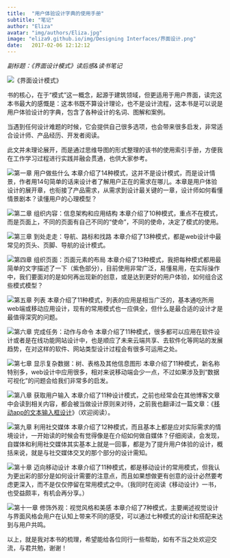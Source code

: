 ```yaml
---
title:  "用户体验设计字典的使用手册"
subtitle: "笔记"
author: "Eliza"
avatar: "img/authors/Eliza.jpg"
image: "eliza9.github.io/img/Designing Interfaces/界面设计.png"
date:   2017-02-06 12:12:12
---
```


*副标题：《界面设计模式》读后感&读书笔记*

![《界面设计模式》](http://upload-images.jianshu.io/upload_images/657313-835cc06f58874b15.png?imageMogr2/auto-orient/strip%7CimageView2/2/w/1240)

书的核心，在于“模式”这一概念，起源于建筑领域，但更适用于用户界面，读完这本书最大的感慨是：这本书既不算设计理论，也不是设计流程，这本书是可以说是用户体验设计的字典，包含了各种设计的名词、图解和案例。

当遇到任何设计难题的时候，它会提供自己很多选项，也会带来很多启发，非常适合设计师、产品经历、开发者阅读。

此文并未理论展开，而是通过思维导图的形式整理的该书的使用索引手册，方便我在工作学习过程进行实践并融会贯通，也供大家参考。

![第一章 用户做些什么](http://upload-images.jianshu.io/upload_images/657313-8cbe8af6bdad7066.png?imageMogr2/auto-orient/strip%7CimageView2/2/w/1240)
本章介绍了14种模式，这并不是设计模式，而是设计情景，作者用14句简单的话来设计者了解用户正在的需求在哪儿。本章是用户体验设计的展开章，也衔接了产品需求，从需求到设计最关键的一章，设计师如何看懂情景剧本？读懂用户的心理模型？


![第二章 组织内容：信息架构和应用结构](http://upload-images.jianshu.io/upload_images/657313-5600f3216c5c94b3.png?imageMogr2/auto-orient/strip%7CimageView2/2/w/1240)
本章介绍了10种模式，重点不在模式，而是页面上，不同的页面有自己不同的“使命”，不同的使命，决定了模式的使用。


![第三章 到处走走：导航、路标和找路](http://upload-images.jianshu.io/upload_images/657313-e51c0bc0891392ba.png?imageMogr2/auto-orient/strip%7CimageView2/2/w/1240)
本章介绍了13种模式，都是web设计中最常见的页头、页脚、导航的设计模式。


![第四章 组织页面：页面元素的布局](http://upload-images.jianshu.io/upload_images/657313-b58ea0318b3c4f5b.png?imageMogr2/auto-orient/strip%7CimageView2/2/w/1240)
本章介绍了13种模式，我把每种模式都用最简单的文字描述了一下（紫色部分），目前使用非常广泛，易懂易用，在实际操作中，我们要面对的是如何再出现新的创意，或是达到更好的用户体验，如何组合这些模式模型？


![第五章 列表](http://upload-images.jianshu.io/upload_images/657313-4f76698e51d93053.png?imageMogr2/auto-orient/strip%7CimageView2/2/w/1240)
本章介绍了11种模式，列表的应用是相当广泛的，基本通吃所用web端或移动应用设计，现有的常用模式也一应俱全，但什么是最合适的设计才是最值得深究的问题。


![第六章 完成任务：动作与命令](http://upload-images.jianshu.io/upload_images/657313-95e8b938219ecb57.png?imageMogr2/auto-orient/strip%7CimageView2/2/w/1240)
本章介绍了11种模式，很多都可以应用在软件设计或者是在线功能网站设计中，也是顺应了未来云端共享、去软件化等网站的发展趋势，在对这样的软件、网站类型设计过程会有很多可运用之处。


![第七章 显示复杂数据：树、表格及其他信息图形](http://upload-images.jianshu.io/upload_images/657313-009d460fa7c4e9b3.png?imageMogr2/auto-orient/strip%7CimageView2/2/w/1240)
本章介绍了11种模式，新名称特别多，web设计中应用很多，相对来说移动端会少一点，不过如果涉及到“数据可视化”的问题会给我们非常多的启发。


![第八章 获取用户输入](http://upload-images.jianshu.io/upload_images/657313-99e6e2edfe3c4ac0.png?imageMogr2/auto-orient/strip%7CimageView2/2/w/1240)
本章介绍了11种设计模式，之前也经常会在其他博客文章中会读到相关内容，都会被当做设计原则来对待，之前我也翻译过一篇文章：《[移动app的文本输入框设计](http://www.jianshu.com/p/61a88b2d304c)》（欢迎阅读）。


![第九章 利用社交媒体](http://upload-images.jianshu.io/upload_images/657313-55466e7b2a8713a8.png?imageMogr2/auto-orient/strip%7CimageView2/2/w/1240)
本章介绍了12种模式，而且基本上都是应对实际需求的情境设计，一开始读的时候会有觉得像是在介绍如何做自媒体？仔细阅读，会发现，自媒体和利用社交媒体其实基本上就是一回事，都是为了提升用户体验的设计，概括来说，就是与社交媒体交叉的那个部分的设计需知。


![第十章 迈向移动设计](http://upload-images.jianshu.io/upload_images/657313-5606c273550af422.png?imageMogr2/auto-orient/strip%7CimageView2/2/w/1240)
本章介绍了11种模式，都是移动设计的常用模式，但我认为更出彩的部分是如何设计需要的注意点，而且如果想做更有创意的设计必然要考虑更深入，而不是仅仅停留在常用模式之中。（我同时在阅读《移动设计》一书，也受益颇丰，有机会再分享。）


![第十一章 修饰外观：视觉风格和美感](http://upload-images.jianshu.io/upload_images/657313-4a9d84f5a3e2538e.png?imageMogr2/auto-orient/strip%7CimageView2/2/w/1240)
本章介绍了7种模式，主要阐述视觉设计与界面风格会用户在认知上带来不同的感受，可以通过七种模式的设计和搭配来达到与用户共鸣。

以上，就是我对本书的梳理，希望能给各位同行一些帮助，如有不当之处欢迎交流，与君共勉，谢谢！
